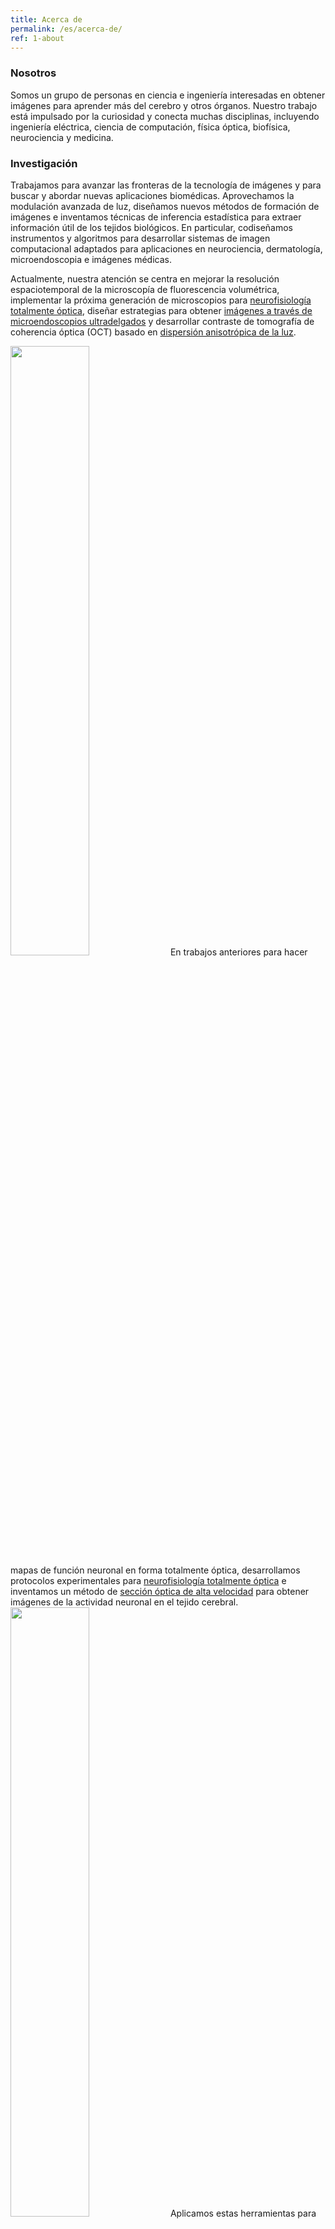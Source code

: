 ```yaml
---
title: Acerca de
permalink: /es/acerca-de/
ref: 1-about
---
```


### Nosotros
Somos un grupo de personas en ciencia e ingeniería interesadas ​​en obtener imágenes para aprender más del cerebro y otros órganos. Nuestro trabajo está impulsado por la curiosidad y conecta muchas disciplinas, incluyendo ingeniería eléctrica, ciencia de computación, física óptica, biofísica, neurociencia y medicina.

### Investigación
Trabajamos para avanzar las fronteras de la tecnología de imágenes y para buscar y abordar nuevas aplicaciones biomédicas. Aprovechamos la modulación avanzada de luz, diseñamos nuevos métodos de formación de imágenes e inventamos técnicas de inferencia estadística para extraer información útil de los tejidos biológicos. En particular, codiseñamos instrumentos y algoritmos para desarrollar sistemas de imagen computacional adaptados para aplicaciones en neurociencia, dermatología, microendoscopia e imágenes médicas.

Actualmente, nuestra atención se centra en mejorar la resolución espaciotemporal de la microscopía de fluorescencia volumétrica, implementar la próxima generación de microscopios para [neurofisiología totalmente óptica](https://doi.org/10.1523/JNEUROSCI.0168-19.2019), diseñar estrategias para obtener [imágenes a través de microendoscopios ultradelgados](https://doi.org/10.1364/OPTICA.446178) y desarrollar contraste de tomografía de coherencia óptica (OCT) basado en [dispersión anisotrópica de la luz](https://doi.org/10.1117/12.2578570).

<img class="pfloat-right" src="/images/pubs/201900 rcamptopatch.jpg" width="50%" loading="lazy" data-action=zoom> En trabajos anteriores para hacer mapas de función neuronal en forma totalmente óptica, desarrollamos protocolos experimentales para [neurofisiología totalmente óptica](https://doi.org/10.1523/JNEUROSCI.0168-19.2019) e inventamos un método de [sección óptica de alta velocidad](https://doi.org/10.1088/1361-6463/aafe88) para obtener imágenes de la actividad neuronal en el tejido cerebral. <img class="pfloat-right" src="/images/pubs/201902 chi.png" width="50%" loading="lazy" data-action=zoom> Aplicamos estas herramientas para hacer mapas funcionales de área amplia que abarcan la corteza y el cuerpo estriado, de los efectos de los fármacos antiepilépticos en la excitabilidad neuronal y de los efectos de los bloqueadores de receptores AMPA y NMDA en la conectividad funcional en tajadas cerebrales. Para permitir la excitación dirigida a gran escala, desarrollamos microscopía de <img class="pfloat-left" src="/images/pubs/sas.jpg" width="33%" loading="lazy" data-action=zoom> [excitación multifotón de acceso selectivo](https://doi.org/10.1364/BRAIN.2020.BTu1C.6) y su aplicación para registrar dinámicas de liberación y facilitación sináptica. Trabajo adicional para avanzar la electrofisiología totalmente óptica permitió investigar <img class="pfloat-right" src="/images/pubs/202003 L1.png" width="33%" loading="lazy" data-action=zoom> [correlaciones bajo umbral](https://doi.org/10.1038/s41586-019-1166-7), [inhibición lateral](https://doi.org/10.1016/j.cell.2020.01.001) y [dinámica de interneuronas](https://doi.org/10.1101/2021.11.22.469481) en animales vivos.

<img class="pfloat-left" src="/images/pubs/201301 mgh trial.jpg" width="33%" loading="lazy" data-action=zoom> Proyectos anteriores incluyeron [mejorar la colonoscopia](https://web.archive.org/web/20220704083608/http://mvisionconsortium.org/portfolio-item/team-colo/) para prevenir el cáncer de colon: inventamos una tecnología que usa un endoscopio estándar para [calcular y mostrar la morfología 3D](https://doi.org/10.1117/1.JBO.18.7.076017) de la mucosa del colon para resaltar las lesiones, luego construimos un prototipo y lo probamos en un [ensayo clínico en humanos](https://doi.org/10.1117/12.2038119). Para mejorar la caracterización molecular en oncología, <img class="pfloat-right" src="/images/pubs/201302 mpet.jpg" width="33%" loading="lazy" data-action=zoom> inventamos un método para obtener [imágenes PET multiplexadas](https://web.archive.org/web/20221130135433/https://mvisionconsortium.org/portfolio-item/team-mpet/) y lo aplicamos para medir simultáneamente la biodistribución de [dos radiotrazadores](https://doi.org/10.1146/annurev-bioeng-071114-040723) utilizando escáneres preclínicos, tembién [mejorando la sensibilidad](https://doi.org/10.1118/1.4908226) de los escáneres PET tradicionales. Para habilitar escáneres de resonancia magnética más económicos, desarrollamos un marco teórico basado en la transformada fraccionaria de Fourier para comprender y reconstruir las señales de resonancia magnética generadas en un campo magnético cuadrático.

<div class="parallax2"></div><br>

### Equipo
Inicialmente, nuestro grupo en la Universidad Católica ha estado compuesto por personas de ingeniería interesadas ​​en aprender biofísica, óptica, métodos de análisis numérico y aprendizaje profundo, neurobiología, diversos temas de imágenes médicas o combinaciones de éstos. Muchos de nosotros hemos tenido miedo de temas que no sabíamos, hasta que recordamos que todo lo que sabemos lo hemos aprendido antes. Nuestra [página de equipo]({{ site.baseurl }}/es/equipo/) tiene más información sobre cada persona que trabaja en el laboratorio (intereses, información de contacto, fotos).

### Ambiente laboral
Nuestro laboratorio está abierto a todas las personas que quieren aprender y tienen sed de más. Se espera que todos compartan abiertamente su opinión sobre los resultados de los demás; Es mejor que los cercanos identifiquen fallas, antes que lo haga un revisor enojado. En general, tenemos reuniones periódicas del grupo y también de cada proyecto. El avance se centra en las metas y está impulsado por el interés personal y motivación de cada persona. Tenemos un calendario compartido en Google para coordinar actividades del Lab y usamos un canal de Slack para disfrutar de comunicaciones sin spam.

### Colaboradores
Aquí hay algunas personas que seguimos en áreas que nos interesan. **nota**: Esta lista no está completa. Si has colaborado con nosotros y quieres que te agreguemos aquí, por favor avísanos.

**Pontificia Universidad Católica de Chile:**
- [Cristián Tejos - Depto de Ingeniería Eléctrica](https://www.mri.cl/cristian-tejos/)
- [Tobias Wenzel - Instituto de Ingeniería Biológica y Médica](https://wenzel-lab.github.io/)
- [Rodrigo del Rio - Facultad de Biología](https://postgrado.bio.uc.cl/facultad/profesores/rodrigo-del-rio/)
- [Pablo Irarrázaval - Instituto de Ingeniería Biológica y Médica](https://ingenieriabiologicaymedica.uc.cl/es/personas/academicos/72-pablo-irarrazaval)
- [Carlos Sing-Long - Instituto de Ingeniería Matemática y Computacional](https://ingenieriabiologicaymedica.uc.cl/es/personas/academicos/55-carlos-a-sing-long)
- [Andrea Ravasio - Instituto de Ingeniería Biológica y Médica](https://devmech.cl/)

**Harvard, MIT:**
- [Martin Villiger - Wellman Center for Photomedicine, Massachusetts General Hospital](https://connects.catalyst.harvard.edu/Profiles/display/Person/95453)
- [Brett E. Bouma - Wellman Center for Photomedicine, Massachusetts General Hospital](https://octresearch.org/people/bouma-group/)
- [Adam E. Cohen - Deptos de Química y Biología Química, y de Física, Harvard](http://cohenweb.rc.fas.harvard.edu/)
- [Samouil L. Farhi - Broad Institute of Harvard and MIT](https://www.broadinstitute.org/bios/sami-farhi)

**Otros:**
- [Nicholas J. Durr - Depto de Ingeniería Biomédica, Universidad Johns Hopkins, EEUU](https://durr.jhu.edu/)
- [Eduardo Lage - Depto de Ingeniería Eléctrica, Universidad Autónoma de Madrid, España](https://www.medicuam.com/)
- [Joaquín López Herraiz - Depto de Física, Universidad Complutense de Madrid, España](http://tomografia.es/)


### Este sitio web
Este sitio web se bifurcó de [https://github.com/KordingLab/KordingLab.github.io](https://github.com/KordingLab/KordingLab.github.io) aprovechando muchas de sus características y contenido. Gracias KordingLab!

